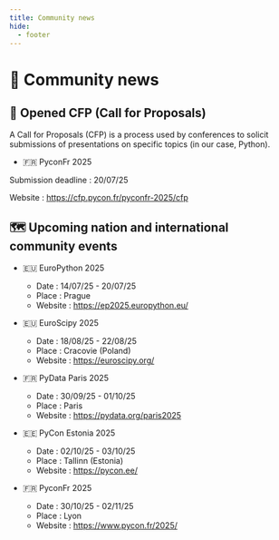 ```yaml
---
title: Community news
hide:
  - footer
---
```


# 📰 Community news

## 📢 Opened CFP (Call for Proposals)

A Call for Proposals (CFP) is a process used by conferences to solicit submissions of presentations on specific topics (in our case, Python).

- 🇫🇷 PyconFr 2025

Submission deadline : 20/07/25

Website : https://cfp.pycon.fr/pyconfr-2025/cfp

## 🗺️ Upcoming nation and international community events

- 🇪🇺 EuroPython 2025

    - Date : 14/07/25 - 20/07/25
    - Place : Prague
    - Website : https://ep2025.europython.eu/

- 🇪🇺 EuroScipy 2025

    - Date : 18/08/25 - 22/08/25
    - Place : Cracovie (Poland)
    - Website : https://euroscipy.org/

- 🇫🇷 PyData Paris 2025

    - Date : 30/09/25 - 01/10/25
    - Place : Paris
    - Website : https://pydata.org/paris2025

- 🇪🇪 PyCon Estonia 2025

    - Date : 02/10/25 - 03/10/25
    - Place : Tallinn (Estonia)
    - Website : https://pycon.ee/

- 🇫🇷 PyconFr 2025

    - Date : 30/10/25 - 02/11/25
    - Place : Lyon
    - Website : https://www.pycon.fr/2025/